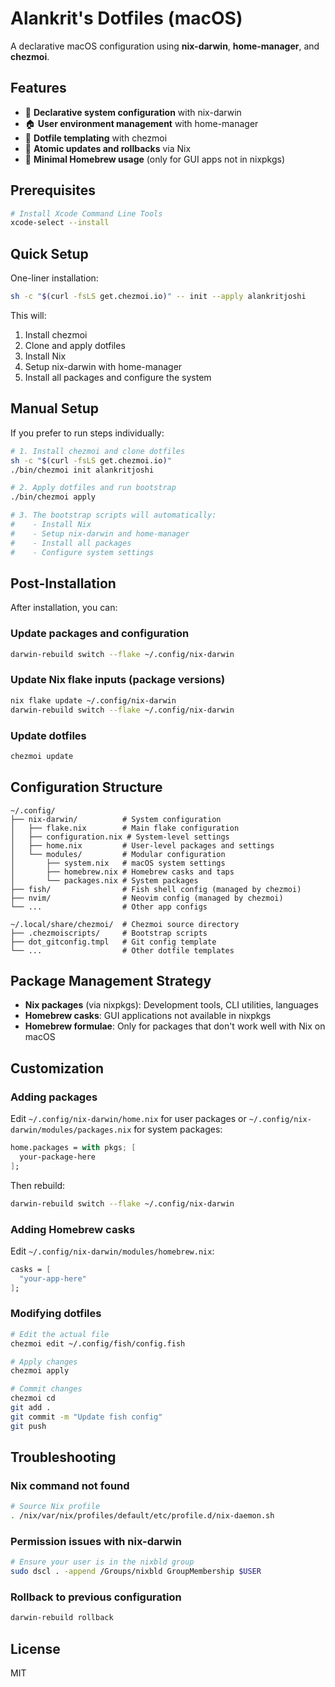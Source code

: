 # Alankrit's Dotfiles (macOS)

A declarative macOS configuration using **nix-darwin**, **home-manager**, and **chezmoi**.

## Features

- 🚀 **Declarative system configuration** with nix-darwin
- 🏠 **User environment management** with home-manager  
- 📝 **Dotfile templating** with chezmoi
- 🔄 **Atomic updates and rollbacks** via Nix
- 🎯 **Minimal Homebrew usage** (only for GUI apps not in nixpkgs)

## Prerequisites

```bash
# Install Xcode Command Line Tools
xcode-select --install
```

## Quick Setup

One-liner installation:

```bash
sh -c "$(curl -fsLS get.chezmoi.io)" -- init --apply alankritjoshi
```

This will:
1. Install chezmoi
2. Clone and apply dotfiles
3. Install Nix
4. Setup nix-darwin with home-manager
5. Install all packages and configure the system

## Manual Setup

If you prefer to run steps individually:

```bash
# 1. Install chezmoi and clone dotfiles
sh -c "$(curl -fsLS get.chezmoi.io)"
./bin/chezmoi init alankritjoshi

# 2. Apply dotfiles and run bootstrap
./bin/chezmoi apply

# 3. The bootstrap scripts will automatically:
#    - Install Nix
#    - Setup nix-darwin and home-manager
#    - Install all packages
#    - Configure system settings
```

## Post-Installation

After installation, you can:

### Update packages and configuration
```bash
darwin-rebuild switch --flake ~/.config/nix-darwin
```

### Update Nix flake inputs (package versions)
```bash
nix flake update ~/.config/nix-darwin
darwin-rebuild switch --flake ~/.config/nix-darwin
```

### Update dotfiles
```bash
chezmoi update
```

## Configuration Structure

```
~/.config/
├── nix-darwin/          # System configuration
│   ├── flake.nix        # Main flake configuration
│   ├── configuration.nix # System-level settings
│   ├── home.nix         # User-level packages and settings
│   └── modules/         # Modular configuration
│       ├── system.nix   # macOS system settings
│       ├── homebrew.nix # Homebrew casks and taps
│       └── packages.nix # System packages
├── fish/                # Fish shell config (managed by chezmoi)
├── nvim/                # Neovim config (managed by chezmoi)
└── ...                  # Other app configs

~/.local/share/chezmoi/  # Chezmoi source directory
├── .chezmoiscripts/     # Bootstrap scripts
├── dot_gitconfig.tmpl   # Git config template
└── ...                  # Other dotfile templates
```

## Package Management Strategy

- **Nix packages** (via nixpkgs): Development tools, CLI utilities, languages
- **Homebrew casks**: GUI applications not available in nixpkgs
- **Homebrew formulae**: Only for packages that don't work well with Nix on macOS

## Customization

### Adding packages

Edit `~/.config/nix-darwin/home.nix` for user packages or `~/.config/nix-darwin/modules/packages.nix` for system packages:

```nix
home.packages = with pkgs; [
  your-package-here
];
```

Then rebuild:
```bash
darwin-rebuild switch --flake ~/.config/nix-darwin
```

### Adding Homebrew casks

Edit `~/.config/nix-darwin/modules/homebrew.nix`:

```nix
casks = [
  "your-app-here"
];
```

### Modifying dotfiles

```bash
# Edit the actual file
chezmoi edit ~/.config/fish/config.fish

# Apply changes
chezmoi apply

# Commit changes
chezmoi cd
git add .
git commit -m "Update fish config"
git push
```

## Troubleshooting

### Nix command not found
```bash
# Source Nix profile
. /nix/var/nix/profiles/default/etc/profile.d/nix-daemon.sh
```

### Permission issues with nix-darwin
```bash
# Ensure your user is in the nixbld group
sudo dscl . -append /Groups/nixbld GroupMembership $USER
```

### Rollback to previous configuration
```bash
darwin-rebuild rollback
```

## License

MIT